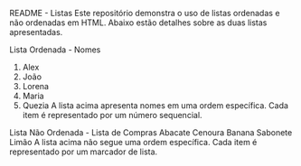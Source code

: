 README - Listas
Este repositório demonstra o uso de listas ordenadas e não ordenadas em HTML. Abaixo estão detalhes sobre as duas listas apresentadas.

Lista Ordenada - Nomes
1. Alex
2. João
3. Lorena
4. Maria
5. Quezia
A lista acima apresenta nomes em uma ordem específica. Cada item é representado por um número sequencial.

Lista Não Ordenada - Lista de Compras
Abacate
Cenoura
Banana
Sabonete
Limão
A lista acima não segue uma ordem específica. Cada item é representado por um marcador de lista.